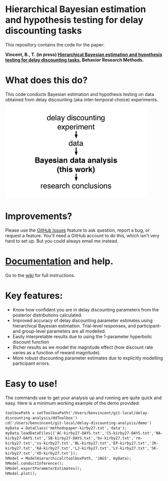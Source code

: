 # Hierarchical Bayesian estimation and hypothesis testing for delay discounting tasks


This repository contains the code for the paper:

**Vincent, B., T. (in press) [Hierarchical Bayesian estimation and hypothesis testing for delay discounting tasks](http://link.springer.com/article/10.3758%2Fs13428-015-0672-2), Behavior Research Methods.**

# What does this do?

This code conducts Bayesian estimation and hypothesis testing on data obtained from delay discounting (aka inter-temporal choice) experiments.

![](ddToolbox/pics/overview.png)

# Improvements?
Please use the [GitHub Issues](https://github.com/drbenvincent/delay-discounting-analysis/issues) feature to ask question, report a bug, or request a feature. You'll need a GitHub account to do this, which isn't very hard to set up. But you could always email me instead.


# [Documentation](https://github.com/drbenvincent/delay-discounting-analysis/wiki) and help.
Go to the [wiki](https://github.com/drbenvincent/delay-discounting-analysis/wiki) for full instructions.


# Key features:

* Know how confident you are in delay discounting parameters from the posterior distributions calculated.
* Improved accuracy of delay discounting parameter estimates using hierarchical Bayesian estimation. Trial-level responses, and participant- and group-level parameters are all modelled.
* Easily interpretable results due to using the 1-parameter hyperbolic discount function
* Richer results as we model the magnitude effect (how discount rate varies as a function of reward magnitude).
* More robust discounting parameter estimates due to explicitly modelling participant errors.

# Easy to use!
The commands use to get your analysis up and running are quite quick and easy. Here is a minimum working example of the demo provided:

    toolboxPath = setToolboxPath('/Users/benvincent/git-local/delay-discounting-analysis/ddToolbox')
    cd('/Users/benvincent/git-local/delay-discounting-analysis/demo')
    myData = DataClass('methodspaper-kirby27.txt','data');
    myData.loadDataFiles({'AC-kirby27-DAYS.txt','CS-kirby27-DAYS.txt','NA-kirby27-DAYS.txt','SB-kirby27-DAYS.txt','bv-kirby27.txt','rm-kirby27.txt','vs-kirby27.txt','BL-kirby27.txt','EP-kirby27.txt','JR-kirby27.txt','KA-kirby27.txt','LJ-kirby27.txt','LY-kirby27.txt','SK-kirby27.txt','VD-kirby27.txt'});
    hModel = ModelHierarchical(toolboxPath, 'JAGS', myData);
    hModel.conductInference();
    hModel.exportParameterEstimates();
    hModel.plot();
